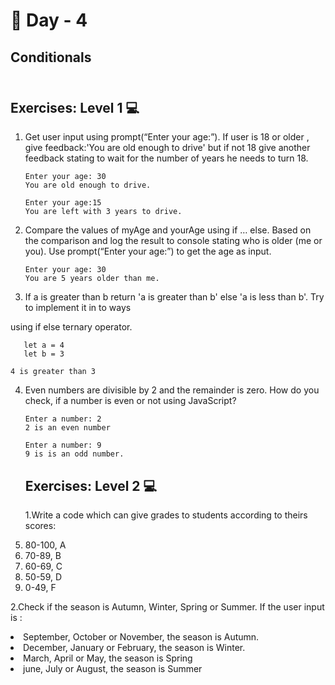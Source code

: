 # 🔖 Day - 4

##  Conditionals<br><br>

## Exercises: Level 1 💻 

1. Get user input using prompt(“Enter your age:”). If user is 18 or older , give feedback:'You are old enough to drive' but if not 18 give another feedback stating to wait for the number of years he needs to turn 18.

       Enter your age: 30
       You are old enough to drive.

       Enter your age:15
       You are left with 3 years to drive.
   
2. Compare the values of myAge and yourAge using if … else. Based on the comparison and log the result to console stating who is older (me or you). Use prompt(“Enter your age:”) to get the age as input.
 
       Enter your age: 30
       You are 5 years older than me.

3. If a is greater than b return 'a is greater than b' else 'a is less than b'. Try to implement it in to ways

  using if else
  ternary operator.

       let a = 4
       let b = 3

    4 is greater than 3
4. Even numbers are divisible by 2 and the remainder is zero. How do you check, if a number is even or not using JavaScript?

       Enter a number: 2
       2 is an even number

       Enter a number: 9
       9 is is an odd number.


   ## Exercises: Level 2 💻


   1.Write a code which can give grades to students according to theirs scores:
  
      <li>80-100, A</li>
      <li>70-89, B</li>
      <li>60-69, C</li>
      <li>50-59, D</li>
      <li>0-49, F</li>
        
  2.Check if the season is Autumn, Winter, Spring or Summer. If the user input is :

   <li>September, October or November, the season is Autumn.</li>
   <li>December, January or February, the season is Winter.</li>
   <li>March, April or May, the season is Spring</li>
   <li>june, July or August, the season is Summer</li>
    

